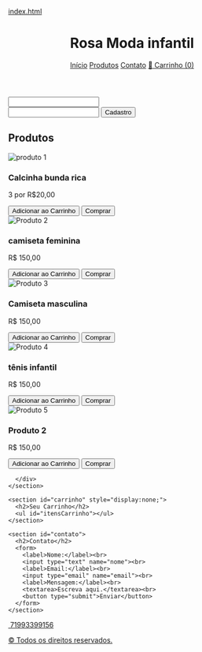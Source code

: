[index.html](https://github.com/user-attachments/files/21777617/index.html)
<!DOCTYPE html>
<html lang="pt-BR">
<head>
  <meta charset="UTF-8">
  <meta name="viewport" content="width=device-width, initial-scale=1.0">
  <title>Rosa moda infantil</title>
  <link rel="stylesheet" href="style.css">
  <link rel="stylesheet" href="https://cdnjs.cloudflare.com/ajax/libs/font-awesome/6.7.2/css/all.min.css">
</head>
<body>

  <header>
    <h1>Rosa Moda infantil</h1>
    <nav>
      <a href="#">Início</a>
      <a href="#produtos">Produtos</a>
      <a href="#contato">Contato</a>
      <a href="#" onclick="mostrarCarrinho()">🛒 Carrinho (<span id="contador">0</span>)</a>
    </nav>
  </header>
<div>
    <p>
        <div> <input type="login" name="Usuario" required> <div>
        <input type="password" name="Senha" required>
        <button onclick="cadastro"> Cadastro</button> </button>
        <p>
        </div>
  <main>
    <section id="produtos">
      <h2>Produtos</h2>
      <div class="lista-produtos">
        <div class="produto">
          <img src="https://bordadosdaserra.com.br/wp-content/uploads/2020/01/Sem-Titulo-22.png.webp" alt="produto 1">
          <h3>Calcinha bunda rica </h3>
          <p>3 por R$20,00</p>
          <button onclick="adicionarAoCarrinho('Produto 1')">Adicionar ao Carrinho</button>
          <button onclick="comprar('Produto 1')">Comprar</button>
        </div>
        <div class="produto">
          <img src="https://bordadosdaserra.com.br/wp-content/uploads/2020/01/Sem-Titulo-22.png.webp" alt="Produto 2">
          <h3>camiseta feminina</h3>
          <p>R$ 150,00</p>
          <button onclick="adicionarAoCarrinho('Produto 2')">Adicionar ao Carrinho</button>
          <button onclick="comprar('Produto 2')">Comprar</button>
        </div>
        <div class="produto">
          <img src="https://bordadosdaserra.com.br/wp-content/uploads/2020/01/Sem-Titulo-22.png.webp" alt="Produto 3">
          <h3>Camiseta masculina</h3>
          <p>R$ 150,00</p>
          <button onclick="adicionarAoCarrinho('Produto 3')">Adicionar ao Carrinho</button>
          <button onclick="comprar('Produto 3')">Comprar</button>
        </div>
        <div class="produto">
          <img src="https://bordadosdaserra.com.br/wp-content/uploads/2020/01/Sem-Titulo-22.png.webp" alt="Produto 4">
          <h3>tênis infantil</h3>
          <p>R$ 150,00</p>
          <button onclick="adicionarAoCarrinho('Produto 4')">Adicionar ao Carrinho</button>
          <button onclick="comprar('Produto 4')">Comprar</button> 
        </div>
        <div class="produto">
          <img src="https://bordadosdaserra.com.br/wp-content/uploads/2020/01/Sem-Titulo-22.png.webp" alt="Produto 5">
          <h3>Produto 2</h3>
          <p>R$ 150,00</p>
          <button onclick="adicionarAoCarrinho('Produto 5')">Adicionar ao Carrinho</button>
          <button onclick="comprar('Produto 5')">Comprar</button>
        </div>
        
      </div>
    </section>

    <section id="carrinho" style="display:none;">
      <h2>Seu Carrinho</h2>
      <ul id="itensCarrinho"></ul>
    </section>

    <section id="contato">
      <h2>Contato</h2>
      <form>
        <label>Nome:</label><br>
        <input type="text" name="nome"><br>
        <label>Email:</label><br>
        <input type="email" name="email"><br>
        <label>Mensagem:</label><br>
        <textarea>Escreva aqui.</textarea><br>
        <button type="submit">Enviar</button>
      </form>
    </section>
  </main>
  
<div>
  <i class="fab fa-whatsapp"></i>
  <a href="https://wa.me/+5571993399156" target="_blank">
  <img src=" https://fontawesome.com/icons/whatsapp?f=classic&s=brands/fa-whatsapp" alt=""> 
              71993399156
  </div>

  <footer>
    <p>&copy; Todos os direitos reservados.</p>
  </footer>

  <script src="script.js"></script>


</body>
</html>
